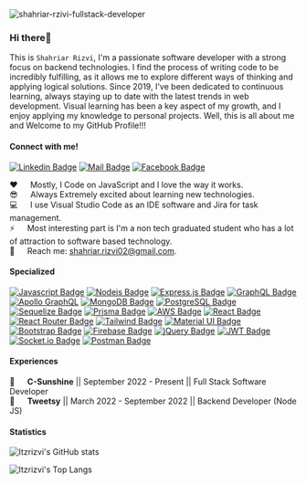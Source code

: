 ![shahriar-rzivi-fullstack-developer](https://user-images.githubusercontent.com/86625882/236817612-36ffda55-f472-49a8-8e04-ebcedfaeb63f.gif)

### Hi there👋
This is `Shahriar Rizvi`, I'm a passionate software developer with a strong focus on backend technologies. I find the process of writing code to be incredibly fulfilling, as it allows me to explore different ways of thinking and applying logical solutions. Since 2019, I've been dedicated to continuous learning, always staying up to date with the latest trends in web development. Visual learning has been a key aspect of my growth, and I enjoy applying my knowledge to personal projects. Well, this is all about me and Welcome to my GitHub Profile!!!

#### Connect with me!

[![Linkedin Badge](https://img.shields.io/badge/LinkedIn-0077B5?style=for-the-badge&logo=linkedin&logoColor=white)](https://www.linkedin.com/in/shahriar-rizvi/) [![Mail Badge](https://img.shields.io/badge/Gmail-D14836?style=for-the-badge&logo=gmail&logoColor=white)](mailto:shahriar.rizvi02@gmail.com) [![Facebook Badge](https://img.shields.io/badge/Facebook-1877F2?style=for-the-badge&logo=facebook&logoColor=white)](https://www.facebook.com/ShahriarRizvi303/)

:hearts: &emsp; Mostly, I Code on JavaScript and I love the way it works.<br/>
:sunglasses: &emsp; Always Extremely excited about learning new technologies.<br/>
:computer: &emsp; I use Visual Studio Code as an IDE software and Jira for task management.<br/>
⚡ &emsp; Most interesting part is I'm a non tech graduated student who has a lot of attraction to software based technology.<br/>
:e-mail: &emsp; Reach me: shahriar.rizvi02@gmail.com.<br/>

#### Specialized

[![Javascript Badge](https://img.shields.io/badge/-Javascript-F0DB4F?style=for-the-badge&labelColor=black&logo=javascript&logoColor=F0DB4F)](#) [![Nodejs Badge](https://img.shields.io/badge/-Nodejs-3C873A?style=for-the-badge&labelColor=black&logo=node.js&logoColor=3C873A)](#) [![Express.js Badge](https://img.shields.io/badge/Express.js-000000?style=for-the-badge&logo=express&logoColor=white)](#) [![GraphQL Badge](https://img.shields.io/badge/GraphQl-E10098?style=for-the-badge&logo=graphql&logoColor=white)](#) [![Apollo GraphQL](https://img.shields.io/badge/Apollo%20GraphQL-311C87?&style=for-the-badge&logo=Apollo%20GraphQL&logoColor=white)](#) [![MongoDB Badge](https://img.shields.io/badge/MongoDB-4EA94B?style=for-the-badge&logo=mongodb&logoColor=white)](#) [![PostgreSQL Badge](https://img.shields.io/badge/PostgreSQL-316192?style=for-the-badge&logo=postgresql&logoColor=white)](#) [![Sequelize Badge](https://img.shields.io/badge/Sequelize-52B0E7?style=for-the-badge&logo=Sequelize&logoColor=white)](#) [![Prisma Badge](https://img.shields.io/badge/Prisma-3982CE?style=for-the-badge&logo=Prisma&logoColor=white)](#) [![AWS Badge](https://img.shields.io/badge/Amazon_AWS-FF9900?style=for-the-badge&logo=amazonaws&logoColor=white)](#) [![React Badge](https://img.shields.io/badge/-React-61DBFB?style=for-the-badge&labelColor=black&logo=react&logoColor=61DBFB)](#) [![React Router Badge](https://img.shields.io/badge/React_Router-CA4245?style=for-the-badge&logo=react-router&logoColor=06B6D4&labelColor=000000)](#) [![Tailwind Badge](https://img.shields.io/badge/Tailwind%20CSS-092749?style=for-the-badge&logo=tailwindcss&logoColor=06B6D4&labelColor=000000)](#) [![Material UI Badge](https://img.shields.io/badge/Material%20UI-007FFF?style=for-the-badge&logo=mui&logoColor=06B6D4&labelColor=000000)](#) [![Bootstrap Badge](https://img.shields.io/badge/Bootstrap-563D7C?style=for-the-badge&logo=bootstrap&logoColor=06B6D4&labelColor=000000)](#) [![Firebase Badge](https://img.shields.io/badge/firebase-ffca28?style=for-the-badge&logo=firebase&logoColor=06B6D4&labelColor=000000)](#) [![jQuery Badge](https://img.shields.io/badge/jQuery-0769AD?style=for-the-badge&logo=jquery&logoColor=06B6D4&labelColor=000000)](#) [![JWT Badge](https://img.shields.io/badge/JWT-000000?style=for-the-badge&logo=JSON%20web%20tokens&logoColor=06B6D4&labelColor=000000)](#) [![Socket.io Badge](https://img.shields.io/badge/Socket.io-010101?&style=for-the-badge&logo=Socket.io&logoColor=06B6D4&labelColor=000000)](#) [![Postman Badge](https://img.shields.io/badge/Postman-FF6C37?style=for-the-badge&logo=Postman&logoColor=white)](#)

#### Experiences

:briefcase: &emsp; <strong>C-Sunshine</strong> || September 2022 - Present || Full Stack Software Developer<br/>
:briefcase: &emsp; <strong>Tweetsy</strong> || March 2022 - September 2022 || Backend Developer (Node JS)<br/>

#### Statistics
![Itzrizvi's GitHub stats](https://github-readme-stats.vercel.app/api?username=itzrizvi&show_icons=true&count_private=true&theme=radical) 

![Itzrizvi's Top Langs](https://github-readme-stats.vercel.app/api/top-langs/?username=anuraghazra&layout=donut&theme=radical)
